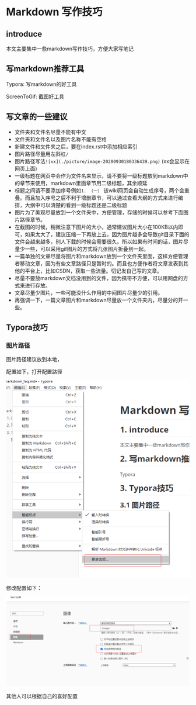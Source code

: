 # Markdown 写作技巧

## introduce

本文主要集中一些markdown写作技巧，方便大家写笔记

## 写markdown推荐工具

Typora: 写markdown的好工具

ScreenToGif: 截图好工具

## 写文章的一些建议

- 文件夹和文件名尽量不能有中文
- 文件夹和文件名以及图片名称不能有空格
- 新建文件和文件夹之后，要在index.rst中添加相应索引
- 图片路径尽量用左斜杠`/`
- 图片路径写法`![xx](./picture/image-20200930180336439.png)`  (xx会显示在网页上面)
- 一级标题在网页中会作为文件名来显示，请不要将一级标题放到markdown中的章节来使用，markdown里面章节用二级标题，其余顺延
- 标题之间请不要添加序号例如`1. （一）` 该wiki网页会自动生成序号，两个会重叠。而且加入序号之后不利于增删章节，可以通过查看大纲的方式来进行编排，大纲中可以清楚的看到一级标题还是二级标题
- 图片为了美观尽量放到一个文件夹中，方便管理，存储的时候可以参考下面图片路径章节。
- 在截图的时候，稍微注意下图片的大小，通常建议图片大小在100KB以内即可，如果太大了，建议压缩一下再放上去，因为图片越多会导致git目录下面的文件会越来越多，别人下载的时候会需要很久。所以如果有时间的话，图片尽量少一些，可以采用gif图片的方式将几张图片折叠到一起。
- 一篇单独的文章尽量将图片和markdown放到一个文件夹里面，这样方便管理者移动文章，因为有些文章路径只是暂时的。而且也方便作者将文章发表到其他的平台上，比如CSDN，获取一些流量。切记发自己写的文章。
- 尽量不要放markdown文档没用到的文件，因为携带不方便，可以用网盘的方式来进行存放。
- 文章尽量少图片，一些可能没什么作用的中间图片尽量少的引用。
- 再强调一下，一篇文章图片和markdown尽量放一个文件夹内，尽量分的开一些。











## Typora技巧

### 图片路径

图片路径建议放到本地，

配置如下，打开配置路径

![](images/image-20201017174804893.png)

修改配置如下：

![image-20201017174849034](images/image-20201017174849034.png)

其他人可以根据自己的喜好配置